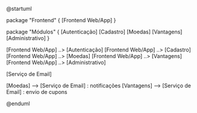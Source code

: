 @startuml

package "Frontend" {
    [Frontend Web/App]
}

package "Módulos" {
    [Autenticação]
    [Cadastro]
    [Moedas]
    [Vantagens]
    [Administrativo]
}

[Frontend Web/App] ..> [Autenticação]
[Frontend Web/App] ..> [Cadastro]
[Frontend Web/App] ..> [Moedas]
[Frontend Web/App] ..> [Vantagens]
[Frontend Web/App] ..> [Administrativo]

[Serviço de Email]

[Moedas] --> [Serviço de Email] : notificações
[Vantagens] --> [Serviço de Email] : envio de cupons

@enduml
